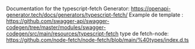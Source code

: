 Documentation for the typescript-fetch Generator: https://openapi-generator.tech/docs/generators/typescript-fetch/
Example de template : https://github.com/swagger-api/swagger-codegen/tree/master/modules/swagger-codegen/src/main/resources/typescript-fetch
type de fetch-node: https://github.com/node-fetch/node-fetch/blob/main/%40types/index.d.ts